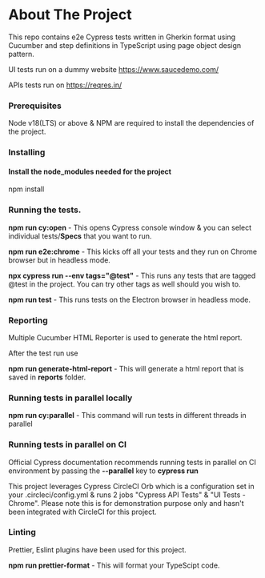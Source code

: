 # About The Project


This repo contains e2e Cypress tests written in Gherkin format using Cucumber and step definitions in TypeScript using page object design pattern.

UI tests run on a dummy website https://www.saucedemo.com/

APIs tests run on https://reqres.in/

### Prerequisites

Node v18(LTS) or above & NPM are required to install the dependencies of the project.

### Installing 

#### Install the node_modules needed for the project

npm install 

### Running the tests.

**npm run cy:open** - This opens Cypress console window  & you can select individual tests/**Specs** that you want to run.

**npm run e2e:chrome** - This kicks off all your tests and they run on Chrome browser but in headless mode.

**npx cypress run --env tags="@test"** - This runs any tests that are tagged @test in the project. You can try other tags as well should you wish to.

**npm run test**  - This runs tests on the Electron browser in headless mode.

### Reporting 

Multiple Cucumber HTML Reporter is used to generate the html report. 

After the test run use

**npm run generate-html-report** - This will generate a html report that is saved in **reports** folder.

### Running tests in parallel locally

**npm run cy:parallel**  - This command will run tests in different threads in parallel 

### Running tests in parallel on CI

Official Cypress documentation recommends running tests in parallel on CI environment by passing the **--parallel** key to **cypress run** 

This project leverages Cypress CircleCI Orb which is a configuration set in your .circleci/config.yml & runs 2 jobs "Cypress API Tests" &  "UI Tests - Chrome". Please note this is for demonstration purpose only and hasn't been integrated with CircleCI for this project.

### Linting 

Prettier, Eslint plugins have been used for this project.

**npm run prettier-format** - This will format your TypeScipt code.
